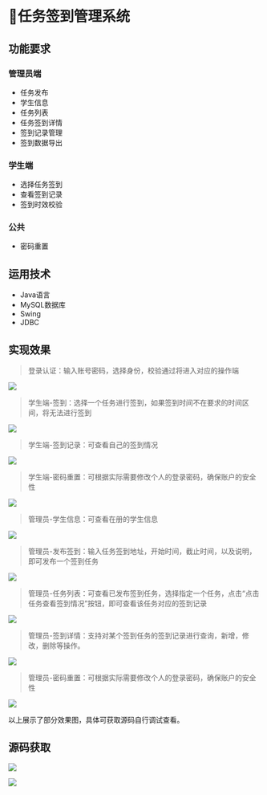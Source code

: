 # 📝任务签到管理系统

## 功能要求

### 管理员端

- 任务发布
- 学生信息
- 任务列表
- 任务签到详情
- 签到记录管理
- 签到数据导出

### 学生端

- 选择任务签到
- 查看签到记录
- 签到时效校验

### 公共

- 密码重置



## 运用技术

- Java语言
- MySQL数据库
- Swing
- JDBC

## 实现效果

> 登录认证：输入账号密码，选择身份，校验通过将进入对应的操作端

![](http://cdn.qiniu.liyansheng.top/typora/image-20240127222845733.png)

> 学生端-签到：选择一个任务进行签到，如果签到时间不在要求的时间区间，将无法进行签到

![](http://cdn.qiniu.liyansheng.top/typora/image-20240127222904437.png)

> 学生端-签到记录：可查看自己的签到情况

![](http://cdn.qiniu.liyansheng.top/typora/image-20240127222914135.png)

> 学生端-密码重置：可根据实际需要修改个人的登录密码，确保账户的安全性

![](http://cdn.qiniu.liyansheng.top/typora/image-20240127222919812.png)

> 管理员-学生信息：可查看在册的学生信息

![](http://cdn.qiniu.liyansheng.top/typora/image-20240127222941630.png)

> 管理员-发布签到：输入任务签到地址，开始时间，截止时间，以及说明，即可发布一个签到任务

![](http://cdn.qiniu.liyansheng.top/typora/image-20240127222948379.png)

> 管理员-任务列表：可查看已发布签到任务，选择指定一个任务，点击“点击任务查看签到情况”按钮，即可查看该任务对应的签到记录

![](http://cdn.qiniu.liyansheng.top/typora/image-20240127222954770.png)

> 管理员-签到详情：支持对某个签到任务的签到记录进行查询，新增，修改，删除等操作。

![](http://cdn.qiniu.liyansheng.top/typora/image-20240127223003750.png)

> 管理员-密码重置：可根据实际需要修改个人的登录密码，确保账户的安全性

![](http://cdn.qiniu.liyansheng.top/typora/image-20240127230121008.png)

以上展示了部分效果图，具体可获取源码自行调试查看。

## 源码获取

![](http://cdn.qiniu.liyansheng.top/typora/image-20240127230329955.png)

![](http://cdn.qiniu.liyansheng.top/typora/ad.jpg)